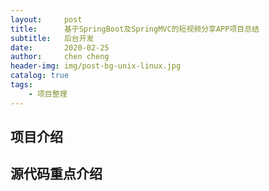 ```yaml
---
layout:     post
title:      基于SpringBoot及SpringMVC的短视频分享APP项目总结
subtitle:   后台开发
date:       2020-02-25
author:     chen cheng
header-img: img/post-bg-unix-linux.jpg
catalog: true
tags:
    - 项目整理
---
```


## 项目介绍



## 源代码重点介绍